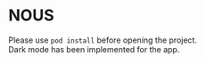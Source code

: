 # NOUS
Please use <code>pod install</code> before opening the project.
<br>
Dark mode has been implemented for the app.
